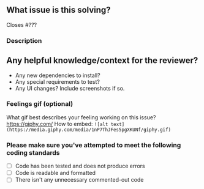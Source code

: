 ## What issue is this solving?

<!-- replace ??? with the issue number. This will ensure the related issue is automatically closed when the PR is merged. -->

Closes #???

### Description

<!-- Brief description of change -->

<!-- Add any additional expected behavior here if it is not described in the linked issue. -->

## Any helpful knowledge/context for the reviewer?

- Any new dependencies to install?
- Any special requirements to test?
- Any UI changes? Include screenshots if so.

### Feelings gif (optional)

What gif best describes your feeling working on this issue? https://giphy.com/
How to embed:
`![alt text](https://media.giphy.com/media/1nP7ThJFes5pgXKUNf/giphy.gif)`

### Please make sure you've attempted to meet the following coding standards

- [ ] Code has been tested and does not produce errors
- [ ] Code is readable and formatted
- [ ] There isn't any unnecessary commented-out code
